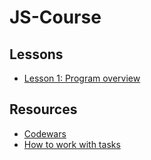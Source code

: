 # JS-Course

## Lessons

* [Lesson 1: Program overview](./lessons/overview)
<!-- * [Lesson 2: Inheritance](./lessons/inheritance)
* [Lesson 3: Data Structures](./lessons/ds)
* [Lesson 4: Asynchronous js](./lessons/async)
* [Lesson 5: Npm and Webpack](./lessons/npmAndWebpack)
* [Lesson 6: SPA and MVC](./lessons/spa_mvc)
* [Lesson 7: React](./lessons/react)
* [Lesson 8: Redux](./lessons/redux)
* [Lesson 9: React part 2](./lessons/reactP2)
* [Lesson 10: Typescript](./lessons/typescript)
* [Lesson 11: QUIZ](./lessons/quiz)
* [VACATION TODO](./vacation.md)
* [Lesson 12: React-router](./lessons/reactRouter)
* [Lesson 13: Deeper in JS + React.context](./lessons/deeperInJS)
* [Lesson 14: Virtual DOM](./lessons/virtualDom)
* [Lesson 15: Redux-saga (video)](https://drive.google.com/file/d/1Rk_d6G_64KdUHDaMcDhTysFCRUgskJNC/view?usp=sharing)
* [Lesson 16: PropTypes + Final project description (video)](https://drive.google.com/file/d/13bgHdRp1_m4X5SH9n3bpNPIbU8t0pt3T/view?usp=sharing) -->

<!-- ## [Final project](./finalProjects/matchMatchGame) -->

## Resources
* [Codewars](./codewars.md)
* [How to work with tasks](./prRules.md)
   